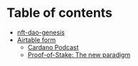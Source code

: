 # Table of contents

* [nft-dao-genesis](README.md)
* [Airtable form](airtable-form/README.md)
  * [Cardano Podcast](airtable-form/cardano-podcast.md)
  * [Proof-of-Stake: The new paradigm](airtable-form/proof-of-stake-the-new-paradigm.md)

